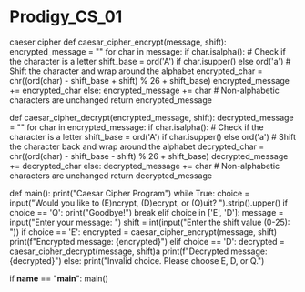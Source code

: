 # Prodigy_CS_01
caeser cipher
def caesar_cipher_encrypt(message, shift):
    encrypted_message = ""
    for char in message:
        if char.isalpha():  # Check if the character is a letter
            shift_base = ord('A') if char.isupper() else ord('a')
            # Shift the character and wrap around the alphabet
            encrypted_char = chr((ord(char) - shift_base + shift) % 26 + shift_base)
            encrypted_message += encrypted_char
        else:
            encrypted_message += char  # Non-alphabetic characters are unchanged
    return encrypted_message

def caesar_cipher_decrypt(encrypted_message, shift):
    decrypted_message = ""
    for char in encrypted_message:
        if char.isalpha():  # Check if the character is a letter
            shift_base = ord('A') if char.isupper() else ord('a')
            # Shift the character back and wrap around the alphabet
            decrypted_char = chr((ord(char) - shift_base - shift) % 26 + shift_base)
            decrypted_message += decrypted_char
        else:
            decrypted_message += char  # Non-alphabetic characters are unchanged
    return decrypted_message

def main():
    print("Caesar Cipher Program")
    while True:
        choice = input("Would you like to (E)ncrypt, (D)ecrypt, or (Q)uit? ").strip().upper()
        if choice == 'Q':
            print("Goodbye!")
            break
        elif choice in ['E', 'D']:
            message = input("Enter your message: ")
            shift = int(input("Enter the shift value (0-25): "))
            if choice == 'E':
                encrypted = caesar_cipher_encrypt(message, shift)
                print(f"Encrypted message: {encrypted}")
            elif choice == 'D':
                decrypted = caesar_cipher_decrypt(message, shift)a
                print(f"Decrypted message: {decrypted}")
        else:
            print("Invalid choice. Please choose E, D, or Q.")

if __name__ == "__main__":
    main()
